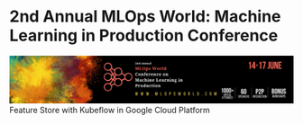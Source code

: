 # 2nd Annual MLOps World: Machine Learning in Production Conference
![](image.png)
Feature Store with Kubeflow in Google Cloud Platform
